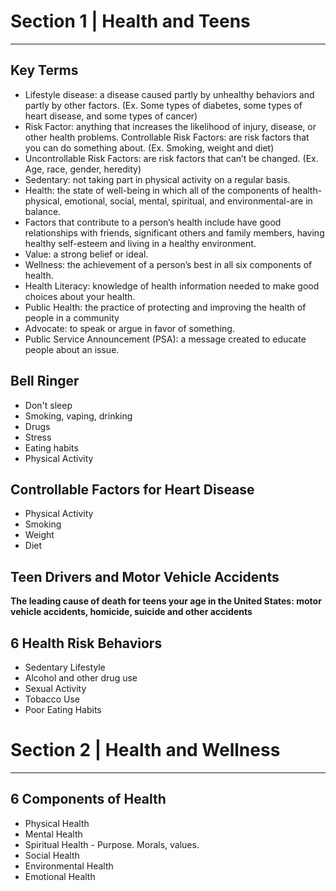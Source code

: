 
# Section 1 | Health and Teens
---

## Key Terms

- Lifestyle disease: a disease caused partly by unhealthy behaviors and partly by other factors. (Ex. Some types of diabetes, some types of heart disease, and some types of cancer)
- Risk Factor: anything that increases the likelihood of injury, disease, or other health problems. Controllable Risk Factors: are risk factors that you can do something about. (Ex. Smoking, weight and diet)
- Uncontrollable Risk Factors: are risk factors that can’t be changed. (Ex. Age, race, gender, heredity)
- Sedentary: not taking part in physical activity on a regular basis.
- Health: the state of well-being in which all of the components of health-physical, emotional, social, mental, spiritual, and environmental-are in balance.
- Factors that contribute to a person’s health include have good relationships with friends, significant others and family members, having healthy self-esteem and living in a healthy environment.
- Value: a strong belief or ideal.
- Wellness: the achievement of a person’s best in all six components of health.
- Health Literacy: knowledge of health information needed to make good choices about your health.
- Public Health: the practice of protecting and improving the health of people in a community
- Advocate: to speak or argue in favor of something.
- Public Service Announcement (PSA): a message created to educate people about an issue.

## Bell Ringer
- Don't sleep
- Smoking, vaping, drinking
- Drugs
- Stress
- Eating habits
- Physical Activity

## Controllable Factors for Heart Disease
- Physical Activity
- Smoking
- Weight
- Diet

## Teen Drivers and Motor Vehicle Accidents
**The leading cause of death for teens your age in the United States: motor vehicle accidents, homicide, suicide and other accidents**

## 6 Health Risk Behaviors
- Sedentary Lifestyle
- Alcohol and other drug use
- Sexual Activity
- Tobacco Use
- Poor Eating Habits

# Section 2 | Health and Wellness
---

## 6 Components of Health
- Physical Health
- Mental Health
- Spiritual Health - Purpose. Morals, values.
- Social Health
- Environmental Health
- Emotional Health